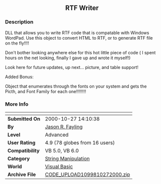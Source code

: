 ﻿<div align="center">

## RTF Writer


</div>

### Description

DLL that allows you to write RTF code that is compatable with Windows WordPad. Use this object to convert HTML to RTF, or to generate RTF file on the fly!!!!

Don't bother looking anywhere else for this hot little piece of code ( I spent hours on the net looking, finally I gave up and wrote it myself!)

Look here for future updates, up next... picture, and table support!

Added Bonus:

Object that enumerates through the fonts on your system and gets the Picth, and Font Family for each one!!!!!!!!
 
### More Info
 


<span>             |<span>
---                |---
**Submitted On**   |2000-10-27 14:10:38
**By**             |[Jason R\. Fayling](https://github.com/Planet-Source-Code/PSCIndex/blob/master/ByAuthor/jason-r-fayling.md)
**Level**          |Advanced
**User Rating**    |4.9 (78 globes from 16 users)
**Compatibility**  |VB 5\.0, VB 6\.0
**Category**       |[String Manipulation](https://github.com/Planet-Source-Code/PSCIndex/blob/master/ByCategory/string-manipulation__1-5.md)
**World**          |[Visual Basic](https://github.com/Planet-Source-Code/PSCIndex/blob/master/ByWorld/visual-basic.md)
**Archive File**   |[CODE\_UPLOAD1099810272000\.zip](https://github.com/Planet-Source-Code/jason-r-fayling-rtf-writer__1-12332/archive/master.zip)








